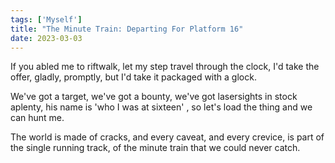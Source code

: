 ```yaml
---
tags: ['Myself']
title: "The Minute Train: Departing For Platform 16"
date: 2023-03-03
---
```


If you abled me to riftwalk,
let my step travel through the clock,
I'd take the offer, gladly, promptly,
but I'd take it packaged with a glock.

We've got a target, we've got a bounty,
we've got lasersights in stock aplenty,
his name is 'who I was at sixteen' ,
so let's load the thing and we can hunt me.

The world is made of cracks,
and every caveat, and every crevice,
is part of the single running track,
of the minute train that we could
never catch.
